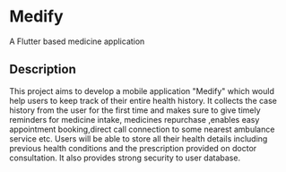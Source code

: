 # Medify

A Flutter based medicine application

## Description

This project aims to develop a mobile application "Medify" which would help users to keep 
track of their entire health history. It collects the case history from the user for the first time 
and makes sure to give timely reminders for medicine intake, medicines repurchase ,enables easy 
appointment booking,direct call connection to some nearest ambulance service etc. Users will 
be able to store all their health details including previous health conditions and the 
prescription provided on doctor consultation. It also provides strong security to user database.
